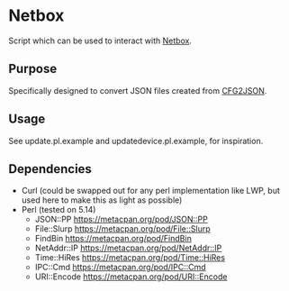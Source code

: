 # Netbox
Script which can be used to interact with [Netbox](https://github.com/digitalocean/netbox).

## Purpose
Specifically designed to convert JSON files created from [CFG2JSON](https://github.com/bdelano/CFG2JSON).

## Usage
See update.pl.example and updatedevice.pl.example, for inspiration.

## Dependencies
* Curl (could be swapped out for any perl implementation like LWP, but used here to make this as light as possible)
* Perl (tested on 5.14)
  * JSON::PP https://metacpan.org/pod/JSON::PP
  * File::Slurp https://metacpan.org/pod/File::Slurp
  * FindBin https://metacpan.org/pod/FindBin
  * NetAddr::IP https://metacpan.org/pod/NetAddr::IP
  * Time::HiRes https://metacpan.org/pod/Time::HiRes
  * IPC::Cmd https://metacpan.org/pod/IPC::Cmd
  * URI::Encode https://metacpan.org/pod/URI::Encode
